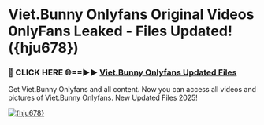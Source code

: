 # Viet.Bunny Onlyfans Original Videos 0nlyFans Leaked - Files Updated! ({hju678})

<h3>🔴 CLICK HERE 🌐==►► <a href="https://tinyurl.com/ms9xzufz" rel="nofollow">Viet.Bunny Onlyfans Updated Files</a></h3>

Get Viet.Bunny Onlyfans and all content. Now you can access all videos and pictures of Viet.Bunny Onlyfans. New Updated Files 2025!

[![{hju678}](https://i.imgur.com/PQ7UWWw.gif)](https://tinyurl.com/ms9xzufz)